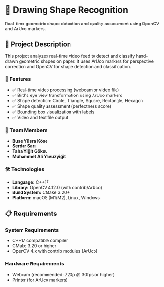 # 🎨 Drawing Shape Recognition

Real-time geometric shape detection and quality assessment using OpenCV and ArUco markers.

## 📖 Project Description

This project analyzes real-time video feed to detect and classify hand-drawn geometric shapes on paper. It uses ArUco markers for perspective correction and OpenCV for shape detection and classification.

### 🎯 Features

- ✅ Real-time video processing (webcam or video file)
- ✅ Bird's eye view transformation using ArUco markers
- ✅ Shape detection: Circle, Triangle, Square, Rectangle, Hexagon
- ✅ Shape quality assessment (perfectness score)
- ✅ Bounding box visualization with labels
- ✅ Video and text file output

### 👥 Team Members

- **Buse Yüsra Köse**
- **Serdar Sarı**
- **Taha Yiğit Göksu**
- **Muhammet Ali Yavuzyiğit**

### 🛠️ Technologies

- **Language:** C++17
- **Library:** OpenCV 4.12.0 (with contrib/ArUco)
- **Build System:** CMake 3.20+
- **Platform:** macOS (M1/M2), Linux, Windows

## 📋 Requirements

### System Requirements
- C++17 compatible compiler
- CMake 3.20 or higher
- OpenCV 4.x with contrib modules (ArUco)

### Hardware Requirements
- Webcam (recommended: 720p @ 30fps or higher)
- Printer (for ArUco markers)